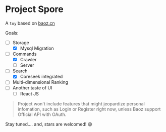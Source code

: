 # Project Spore

A ```toy``` based on [baoz.cn](http://baoz.cn)

Goals:

- [ ] Storage
    * [x] Mysql Migration
- [ ] Commands
    * [x] Crawler
    * [ ] Server
- [ ] Search
    * [x] Coreseek integrated
- [ ] Multi-dimensional Ranking
- [ ] Another taste of UI
    * [ ] React JS

> Project won't include features that might jeopardize personal infomation, such as Login or Register right now, unless Baoz support Official API with OAuth.

Stay tuned.... and, stars are welcomed! :smiley:
